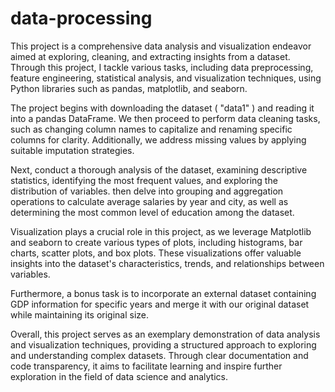 # data-processing
This project is a comprehensive data analysis and visualization endeavor aimed at exploring, cleaning, and extracting insights from a dataset. Through this project, I tackle various tasks, including data preprocessing, feature engineering, statistical analysis, and visualization techniques, using Python libraries such as pandas, matplotlib, and seaborn.

The project begins with downloading the dataset ( "data1" ) and reading it into a pandas DataFrame. We then proceed to perform data cleaning tasks, such as changing column names to capitalize and renaming specific columns for clarity. Additionally, we address missing values by applying suitable imputation strategies.

Next, conduct a thorough analysis of the dataset, examining descriptive statistics, identifying the most frequent values, and exploring the distribution of variables. then delve into grouping and aggregation operations to calculate average salaries by year and city, as well as determining the most common level of education among the dataset.

Visualization plays a crucial role in this project, as we leverage Matplotlib and seaborn to create various types of plots, including histograms, bar charts, scatter plots, and box plots. These visualizations offer valuable insights into the dataset's characteristics, trends, and relationships between variables.

Furthermore, a bonus task is to incorporate an external dataset containing GDP information for specific years and merge it with our original dataset while maintaining its original size.

Overall, this project serves as an exemplary demonstration of data analysis and visualization techniques, providing a structured approach to exploring and understanding complex datasets. Through clear documentation and code transparency, it aims to facilitate learning and inspire further exploration in the field of data science and analytics.
